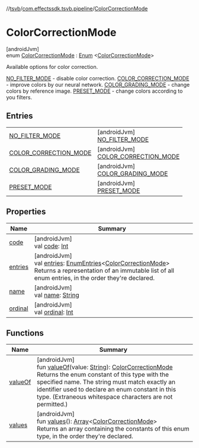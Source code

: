 //[tsvb](../../../index.md)/[com.effectssdk.tsvb.pipeline](../index.md)/[ColorCorrectionMode](index.md)

# ColorCorrectionMode

[androidJvm]\
enum [ColorCorrectionMode](index.md) : [Enum](https://kotlinlang.org/api/latest/jvm/stdlib/kotlin/-enum/index.html)
&lt;[ColorCorrectionMode](index.md)&gt;

Available options for color correction.

[NO_FILTER_MODE](-n-o_-f-i-l-t-e-r_-m-o-d-e/index.md) - disable color
correction. [COLOR_CORRECTION_MODE](-c-o-l-o-r_-c-o-r-r-e-c-t-i-o-n_-m-o-d-e/index.md) - improve colors by our neural
network. [COLOR_GRADING_MODE](-c-o-l-o-r_-g-r-a-d-i-n-g_-m-o-d-e/index.md) - change colors by reference
image. [PRESET_MODE](-p-r-e-s-e-t_-m-o-d-e/index.md) - change colors according to you filters.

## Entries

|                                                                            |                                                                                            |
|----------------------------------------------------------------------------|--------------------------------------------------------------------------------------------|
| [NO_FILTER_MODE](-n-o_-f-i-l-t-e-r_-m-o-d-e/index.md)                      | [androidJvm]<br>[NO_FILTER_MODE](-n-o_-f-i-l-t-e-r_-m-o-d-e/index.md)                      |
| [COLOR_CORRECTION_MODE](-c-o-l-o-r_-c-o-r-r-e-c-t-i-o-n_-m-o-d-e/index.md) | [androidJvm]<br>[COLOR_CORRECTION_MODE](-c-o-l-o-r_-c-o-r-r-e-c-t-i-o-n_-m-o-d-e/index.md) |
| [COLOR_GRADING_MODE](-c-o-l-o-r_-g-r-a-d-i-n-g_-m-o-d-e/index.md)          | [androidJvm]<br>[COLOR_GRADING_MODE](-c-o-l-o-r_-g-r-a-d-i-n-g_-m-o-d-e/index.md)          |
| [PRESET_MODE](-p-r-e-s-e-t_-m-o-d-e/index.md)                              | [androidJvm]<br>[PRESET_MODE](-p-r-e-s-e-t_-m-o-d-e/index.md)                              |

## Properties

| Name                                                                                               | Summary                                                                                                                                                                                                                                                                                  |
|----------------------------------------------------------------------------------------------------|------------------------------------------------------------------------------------------------------------------------------------------------------------------------------------------------------------------------------------------------------------------------------------------|
| [code](code.md)                                                                                    | [androidJvm]<br>val [code](code.md): [Int](https://kotlinlang.org/api/latest/jvm/stdlib/kotlin/-int/index.html)                                                                                                                                                                          |
| [entries](entries.md)                                                                              | [androidJvm]<br>val [entries](entries.md): [EnumEntries](https://kotlinlang.org/api/latest/jvm/stdlib/kotlin.enums/-enum-entries/index.html)&lt;[ColorCorrectionMode](index.md)&gt;<br>Returns a representation of an immutable list of all enum entries, in the order they're declared. |
| [name](../-segmentation-mode/-l-a-n-d-s-c-a-p-e/index.md#-372974862%2FProperties%2F-1825426144)    | [androidJvm]<br>val [name](../-segmentation-mode/-l-a-n-d-s-c-a-p-e/index.md#-372974862%2FProperties%2F-1825426144): [String](https://kotlinlang.org/api/latest/jvm/stdlib/kotlin/-string/index.html)                                                                                    |
| [ordinal](../-segmentation-mode/-l-a-n-d-s-c-a-p-e/index.md#-739389684%2FProperties%2F-1825426144) | [androidJvm]<br>val [ordinal](../-segmentation-mode/-l-a-n-d-s-c-a-p-e/index.md#-739389684%2FProperties%2F-1825426144): [Int](https://kotlinlang.org/api/latest/jvm/stdlib/kotlin/-int/index.html)                                                                                       |

## Functions

| Name                   | Summary                                                                                                                                                                                                                                                                                                                                                                                  |
|------------------------|------------------------------------------------------------------------------------------------------------------------------------------------------------------------------------------------------------------------------------------------------------------------------------------------------------------------------------------------------------------------------------------|
| [valueOf](value-of.md) | [androidJvm]<br>fun [valueOf](value-of.md)(value: [String](https://kotlinlang.org/api/latest/jvm/stdlib/kotlin/-string/index.html)): [ColorCorrectionMode](index.md)<br>Returns the enum constant of this type with the specified name. The string must match exactly an identifier used to declare an enum constant in this type. (Extraneous whitespace characters are not permitted.) |
| [values](values.md)    | [androidJvm]<br>fun [values](values.md)(): [Array](https://kotlinlang.org/api/latest/jvm/stdlib/kotlin/-array/index.html)&lt;[ColorCorrectionMode](index.md)&gt;<br>Returns an array containing the constants of this enum type, in the order they're declared.                                                                                                                          |
